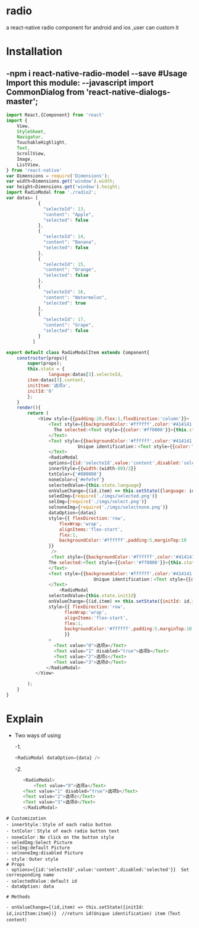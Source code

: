 # radio
a react-native radio component for android and ios ,user can custom it 
# Installation
-npm i react-native-radio-model --save
#Usage
Import this module:
--javascript
import CommonDialog from 'react-native-dialogs-master';
--
```javascript
import React,{Component} from 'react'
import {
	View,
	StyleSheet,
	Navigator,
	TouchableHighlight,
	Text,
	ScrollView,
	Image,
	ListView,
} from 'react-native'
var Dimensions = require('Dimensions');
var width=Dimensions.get('window').width;
var height=Dimensions.get('window').height;
import RadioModal from './radio2';
var datas= [
            {
              "selecteId": 13,
              "content": "Apple",
              "selected": false
            },
            {
              "selecteId": 14,
              "content": "Banana",
              "selected": false
            },
            {
              "selecteId": 15,
              "content": "Orange",
              "selected": false
            },
            {
              "selecteId": 16,
              "content": "Watermelon",
              "selected": true
            },
            {
              "selecteId": 17,
              "content": "Grape",
              "selected": false
            }
          ]	  

export default class RadioModalItem extends Component{
	constructor(props){
		super(props);
		this.state = {
                language:datas[3].selecteId,
		item:datas[3].content,
		initItem:'选项a',
		initId:'0'
        };
	}
	render(){
		return (
			<View style={{padding:20,flex:1,flexDirection:'column'}}>
			    <Text style={{backgroundColor:'#ffffff',color:'#414141',padding:5,}}>
			      The selected:<Text style={{color:'#ff0000'}}>{this.state.item}</Text>	 
			    </Text>	 
			    <Text style={{backgroundColor:'#ffffff',color:'#414141',padding:5,}}>	 
	                       Unique identification：<Text style={{color:'#ff0000'}}>{this.state.language}</Text>
			    </Text>
			    <RadioModal
				options={{id:'selecteId',value:'content',disabled:'selected'}}
				innerStyle={{width:(width-80)/2}}
				txtColor={'#000000'}
				noneColor={'#efefef'}
				selectedValue={this.state.language}
				onValueChange={(id,item) => this.setState({language: id,item:item})}
				seledImg={require('./imgs/selected.png')}
				selImg={require('./imgs/select.png')}
				selnoneImg={require('./imgs/selectnone.png')}
				dataOption={datas}
				style={{ flexDirection:'row',
					flexWrap:'wrap',
					alignItems:'flex-start',
					flex:1,
					backgroundColor:'#ffffff',padding:5,marginTop:10
				}} 
			     />
			     <Text style={{backgroundColor:'#ffffff',color:'#414141',padding:5,}}>
				The selected:<Text style={{color:'#ff0000'}}>{this.state.initItem}</Text>	 
			    </Text>	 
			    <Text style={{backgroundColor:'#ffffff',color:'#414141',padding:5,}}>	 
                                 Unique identification：<Text style={{color:'#ff0000'}}>{this.state.initId}</Text>
			    </Text>
		            <RadioModal
				selectedValue={this.state.initId}
				onValueChange={(id,item) => this.setState({initId: id,initItem:item})}
				style={{ flexDirection:'row',
					  flexWrap:'wrap',
					  alignItems:'flex-start',
					  flex:1,
					  backgroundColor:'#ffffff',padding:5,marginTop:10
					  }} 
				>
				  <Text value="0">选项a</Text>
				  <Text value="1" disabled="true">选项b</Text>
				  <Text value="2">选项c</Text>
				  <Text value="3">选项d</Text>
			   </RadioModal>
		   </View>

		);
	}
}
```
# Explain
- Two ways of using

  -1.
   ```javascript
   <RadioModal dataOption={data} />
   ```
  -2. 
   ```javascript
      <RadioModal>
          <Text value="0">选项a</Text>
	  <Text value="1" disabled="true">选项b</Text>
	  <Text value="2">选项c</Text>
	  <Text value="3">选项d</Text>
      </RadioModal>
```
# Customization
- innerStyle：Style of each radio button
- txtColor：Style of each radio button text
- noneColor：No click on the button style
- seledImg:Select Picture
- selImg:default Picture
- selnoneImg:disabled Picture
- style：Outer style
# Props 
- options={{id:'selecteId',value:'content',disabled:'selected'}}  Set corresponding name
- selectedValue：default id
- dataOption: data

# Methods

- onValueChange={(id,item) => this.setState({initId: id,initItem:item})}  //return id(Unique identification) item（Text content）
